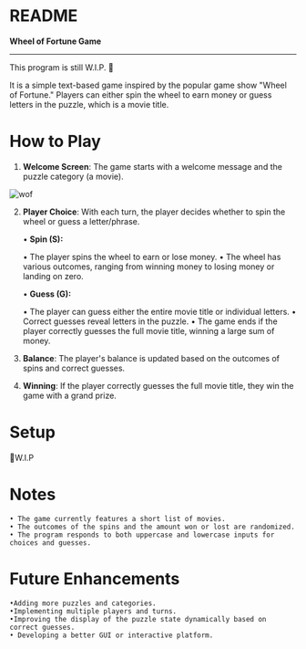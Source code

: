 # README

**Wheel of Fortune Game**

---

This program is still W.I.P. :construction:

It is a simple text-based game inspired by the popular game show "Wheel of Fortune." Players can either spin the wheel to earn money or guess letters in the puzzle, which is a movie title.

# **How to Play**

1. **Welcome Screen**: The game starts with a welcome message and the puzzle category (a movie).
<div>
    <img src="https://i.postimg.cc/RVVxwvNw/wheeloffortune.png" alt="wof" border="0" ></a>
</div>

2. **Player Choice**: With each turn, the player decides whether to spin the wheel or guess a letter/phrase.

    • **Spin (S):**
  
    • The player spins the wheel to earn or lose money.
    • The wheel has various outcomes, ranging from winning money to losing money or landing on zero.
    
    • **Guess (G):**
  
    • The player can guess either the entire movie title or individual letters.
    • Correct guesses reveal letters in the puzzle.
    • The game ends if the player correctly guesses the full movie title, winning a large sum of money.
    
3. **Balance**: The player's balance is updated based on the outcomes of spins and correct guesses.
  
4. **Winning**: If the player correctly guesses the full movie title, they win the game with a grand prize.

# **Setup**

🤫W.I.P

# **Notes**

    • The game currently features a short list of movies.
    • The outcomes of the spins and the amount won or lost are randomized.
    • The program responds to both uppercase and lowercase inputs for choices and guesses.

# **Future Enhancements**

    •Adding more puzzles and categories.
    •Implementing multiple players and turns.
    •Improving the display of the puzzle state dynamically based on correct guesses.
    • Developing a better GUI or interactive platform.

